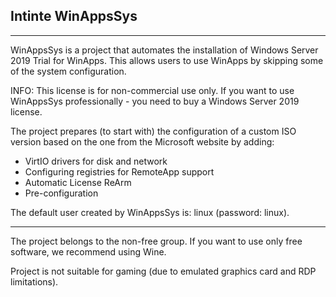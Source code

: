 ## Intinte WinAppsSys
___

WinAppsSys is a project that automates the installation of Windows Server 2019 Trial for WinApps. This allows users to use WinApps by skipping some of the system configuration.

INFO: This license is for non-commercial use only. If you want to use WinAppsSys professionally - you need to buy a Windows Server 2019 license.

The project prepares (to start with) the configuration of a custom ISO version based on the one from the Microsoft website by adding:
* VirtIO drivers for disk and network 
* Configuring registries for RemoteApp support
* Automatic License ReArm
* Pre-configuration

The default user created by WinAppsSys is: linux (password: linux).

___

The project belongs to the non-free group. If you want to use only free software, we recommend using Wine.

Project is not suitable for gaming (due to emulated graphics card and RDP limitations).